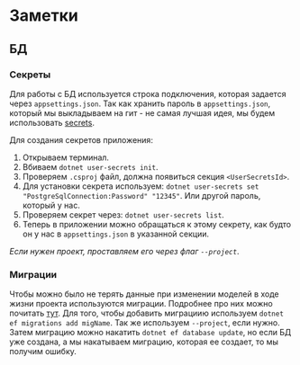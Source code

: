 ﻿# Заметки

## БД

### Секреты

Для работы с БД используется строка подключения, которая задается через `appsettings.json`.
Так как хранить пароль в `appsettings.json`, который мы выкладываем на гит - не самая лучшая идея,
мы будем использовать [secrets](https://learn.microsoft.com/en-us/aspnet/core/security/app-secrets?view=aspnetcore-8.0&tabs=windows).

Для создания секретов приложения:
1. Открываем терминал.
2. Вбиваем `dotnet user-secrets init`.
3. Проверяем `.csproj` файл, должна появиться секция `<UserSecretsId>`.
4. Для установки секрета используем: `dotnet user-secrets set "PostgreSqlConnection:Password" "12345"`. Или другой пароль, который у нас.
5. Проверяем секрет через: `dotnet user-secrets list`.
6. Теперь в приложении можно обращаться к этому секрету, как будто он у нас в `appsettings.json` в указанной секции.

*Если нужен проект, проставляем его через флаг `--project`*.

### Миграции

Чтобы можно было не терять данные при изменении моделей в ходе жизни проекта используются миграции.
Подробнее про них можно почитать [тут](https://learn.microsoft.com/en-us/ef/core/managing-schemas/migrations/?tabs=dotnet-core-cli).
Для того, чтобы добавить миграциию используем `dotnet ef migrations add migName`. Так же используем `--project`, если нужно.
Затем миграцию можно накатить `dotnet ef database update`, но если БД уже создана, а мы накатываем миграцию, которая ее
создает, то мы получим ошибку.
